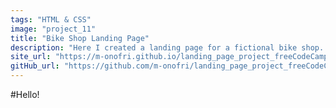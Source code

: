 ```yaml
---
tags: "HTML & CSS"
image: "project_11"
title: "Bike Shop Landing Page"
description: "Here I created a landing page for a fictional bike shop. This project is from the freeCodeCamp course and it's based on HTML, CSS and javaScript."
site_url: "https://m-onofri.github.io/landing_page_project_freeCodeCamp/" 
gitHub_url: "https://github.com/m-onofri/landing_page_project_freeCodeCamp"
---
```


#Hello!